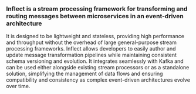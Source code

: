 ### Inflect is a stream processing framework for transforming and routing messages between microservices in an event-driven architecture
It is designed to be lightweight and stateless, providing high performance and throughput without the overhead of large general-purpose stream processing frameworks. Inflect allows developers to easily author and update message transformation pipelines while maintaining consistent schema versioning and evolution. It integrates seamlessly with Kafka and can be used either alongside existing stream processors or as a standalone solution, simplifying the management of data flows and ensuring compatibility and consistency as complex event-driven architectures evolve over time.
